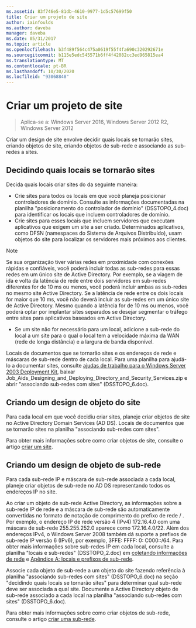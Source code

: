 ```yaml
---
ms.assetid: 83f746e5-81db-4610-9977-1d5c57699f50
title: Criar um projeto de site
author: iainfoulds
ms.author: daveba
manager: daveba
ms.date: 05/31/2017
ms.topic: article
ms.openlocfilehash: b3f489f564c475a0619f55f4fa690c320292671e
ms.sourcegitcommit: b115e5edc545571b6ff4f42082cc3ed965815ea4
ms.translationtype: MT
ms.contentlocale: pt-BR
ms.lasthandoff: 10/30/2020
ms.locfileid: "93068848"
---
```

# <a name="creating-a-site-design"></a>Criar um projeto de site

> Aplica-se a: Windows Server 2016, Windows Server 2012 R2, Windows Server 2012

Criar um design de site envolve decidir quais locais se tornarão sites, criando objetos de site, criando objetos de sub-rede e associando as sub-redes a sites.

## <a name="deciding-which-locations-will-become-sites"></a>Decidindo quais locais se tornarão sites

Decida quais locais criar sites do da seguinte maneira:

- Crie sites para todos os locais em que você planeja posicionar controladores de domínio. Consulte as informações documentadas na planilha "posicionamento do controlador de domínio" (DSSTOPO_4.doc) para identificar os locais que incluem controladores de domínio.
- Crie sites para esses locais que incluem servidores que executam aplicativos que exigem um site a ser criado. Determinados aplicativos, como DFSN (namespaces do Sistema de Arquivos Distribuído), usam objetos do site para localizar os servidores mais próximos aos clientes.

> [!NOTE]
> Se sua organização tiver várias redes em proximidade com conexões rápidas e confiáveis, você poderá incluir todas as sub-redes para essas redes em um único site de Active Directory. Por exemplo, se a viagem de ida e volta da latência de rede entre dois servidores em sub-redes diferentes for de 10 ms ou menos, você poderá incluir ambas as sub-redes no mesmo site Active Directory. Se a latência de rede entre os dois locais for maior que 10 ms, você não deverá incluir as sub-redes em um único site de Active Directory. Mesmo quando a latência for de 10 ms ou menos, você poderá optar por implantar sites separados se desejar segmentar o tráfego entre sites para aplicativos baseados em Active Directory.

- Se um site não for necessário para um local, adicione a sub-rede do local a um site para o qual o local tem a velocidade máxima da WAN (rede de longa distância) e a largura de banda disponível.

Locais de documentos que se tornarão sites e os endereços de rede e máscaras de sub-rede dentro de cada local. Para uma planilha para ajudá-lo a documentar sites, consulte [ajudas de trabalho para o Windows Server 2003 Deployment Kit](https://microsoft.com/download/details.aspx?id=9608), baixar Job_Aids_Designing_and_Deploying_Directory_and_Security_Services.zip e abrir "associando sub-redes com sites" (DSSTOPO_6.doc).

## <a name="creating-a-site-object-design"></a>Criando um design de objeto do site

Para cada local em que você decidiu criar sites, planeje criar objetos de site no Active Directory Domain Services (AD DS). Locais de documentos que se tornarão sites na planilha "associando sub-redes com sites".

Para obter mais informações sobre como criar objetos de site, consulte o artigo [criar um site](/previous-versions/windows/it-pro/windows-server-2008-r2-and-2008/cc772304(v=ws.11)).

## <a name="creating-a-subnet-object-design"></a>Criando um design de objeto de sub-rede

Para cada sub-rede IP e máscara de sub-rede associada a cada local, planeje criar objetos de sub-rede no AD DS representando todos os endereços IP no site.

Ao criar um objeto de sub-rede Active Directory, as informações sobre a sub-rede IP de rede e a máscara de sub-rede são automaticamente convertidas no formato de notação de comprimento do prefixo de rede <IP address> / <prefix length> . Por exemplo, o endereço IP de rede versão 4 (IPv4) 172.16.4.0 com uma máscara de sub-rede 255.255.252.0 aparece como 172.16.4.0/22. Além dos endereços IPv4, o Windows Server 2008 também dá suporte a prefixos de sub-rede IP versão 6 (IPv6), por exemplo, 3FFE: FFFF: 0: C000::/64. Para obter mais informações sobre sub-redes IP em cada local, consulte a planilha "locais e sub-redes" (DSSTOPO_2.doc) em [coletando informações de rede](../../ad-ds/plan/Collecting-Network-Information.md) e [Apêndice A: locais e prefixos de sub-rede](Appendix-A--Locations-and-Subnet-Prefixes.md).

Associe cada objeto de sub-rede a um objeto do site fazendo referência à planilha "associando sub-redes com sites" (DSSTOPO_6.doc) na seção "decidindo quais locais se tornarão sites" para determinar qual sub-rede deve ser associada a qual site. Documente a Active Directory objeto de sub-rede associado a cada local na planilha "associando sub-redes com sites" (DSSTOPO_6.doc).

Para obter mais informações sobre como criar objetos de sub-rede, consulte o artigo [criar uma sub-rede](/previous-versions/windows/it-pro/windows-server-2008-r2-and-2008/cc770372(v=ws.11)).

